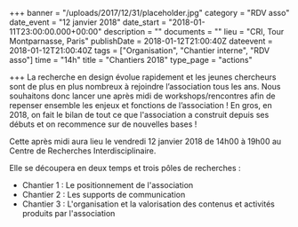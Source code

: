+++
banner = "/uploads/2017/12/31/placeholder.jpg"
category = "RDV asso"
date_event = "12 janvier 2018"
date_start = "2018-01-11T23:00:00.000+00:00"
description = ""
documents = ""
lieu = "CRI, Tour Montparnasse, Paris"
publishDate = 2018-01-12T21:00:40Z
dateevent = 2018-01-12T21:00:40Z
tags = ["Organisation", "Chantier interne", "RDV asso"]
time = "14h"
title = "Chantiers 2018"
type_page = "actions"

+++
La recherche en design évolue rapidement et les jeunes chercheurs sont de plus en plus nombreux à rejoindre l’association tous les ans. Nous souhaitons donc lancer une après midi de workshops/rencontres afin de repenser ensemble les enjeux et fonctions de l’association ! En gros, en 2018, on fait le bilan de tout ce que l'association a construit depuis ses débuts et on recommence sur de nouvelles bases !

Cette après midi aura lieu le vendredi 12 janvier 2018 de 14h00 à 19h00 au Centre de Recherches Interdisciplinaire.

Elle se découpera en deux temps et trois pôles de recherches :

* Chantier 1 : Le positionnement de l'association
* Chantier 2 : Les supports de communication
* Chantier 3 : L'organisation et la valorisation des contenus et activités produits par l'association